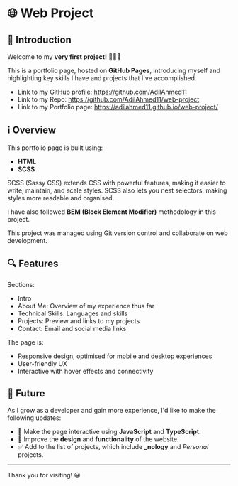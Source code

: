 # 🌐 Web Project

## 👋 Introduction

Welcome to my **very first project!** 🎉🎉🎉

This is a portfolio page, hosted on **GitHub Pages**, introducing myself and highlighting key skills I have and projects that I've accomplished.

-   Link to my GitHub profile: https://github.com/AdilAhmed11
-   Link to my Repo: https://github.com/AdilAhmed11/web-project
-   Link to my Portfolio page: https://adilahmed11.github.io/web-project/

## ℹ️ Overview

This portfolio page is built using:

-   **HTML**
-   **SCSS**

SCSS (Sassy CSS) extends CSS with powerful features, making it easier to write, maintain, and scale styles. SCSS also lets you nest selectors, making styles more readable and organised.

I have also followed **BEM (Block Element Modifier)** methodology in this project.

This project was managed using Git version control and collaborate on web development.

## 🔍 Features

Sections:

-   Intro
-   About Me: Overview of my experience thus far
-   Technical Skills: Languages and skills
-   Projects: Preview and links to my projects
-   Contact: Email and social media links

The page is:

-   Responsive design, optimised for mobile and desktop experiences
-   User-friendly UX
-   Interactive with hover effects and connectivity

## 🔮 Future

As I grow as a developer and gain more experience, I'd like to make the following updates:

-   🤖 Make the page interactive using **JavaScript** and **TypeScript**.
-   🎨 Improve the **design** and **functionality** of the website.
-   ✅ Add to the list of projects, which include **\_nology** and _Personal_ projects.

---

Thank you for visiting! 😀
